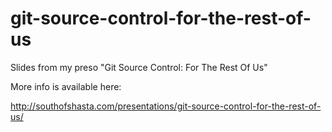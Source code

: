 # git-source-control-for-the-rest-of-us
Slides from my preso "Git Source Control: For The Rest Of Us"

More info is available here:

http://southofshasta.com/presentations/git-source-control-for-the-rest-of-us/

